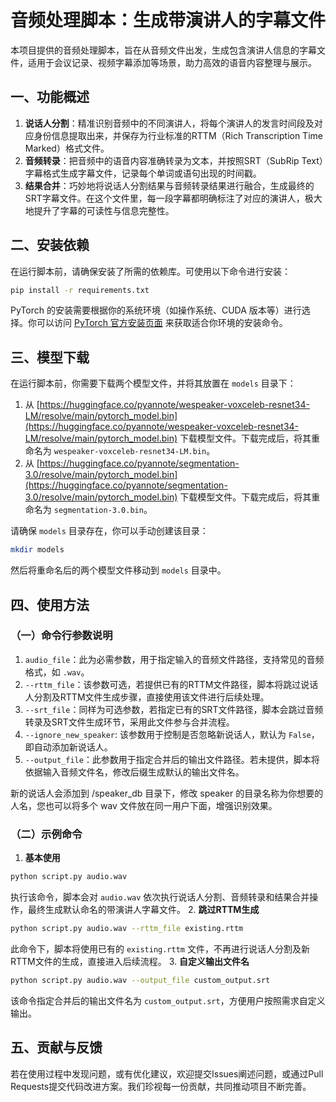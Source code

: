 # 音频处理脚本：生成带演讲人的字幕文件
本项目提供的音频处理脚本，旨在从音频文件出发，生成包含演讲人信息的字幕文件，适用于会议记录、视频字幕添加等场景，助力高效的语音内容整理与展示。

## 一、功能概述
1. **说话人分割**：精准识别音频中的不同演讲人，将每个演讲人的发言时间段及对应身份信息提取出来，并保存为行业标准的RTTM（Rich Transcription Time Marked）格式文件。
2. **音频转录**：把音频中的语音内容准确转录为文本，并按照SRT（SubRip Text）字幕格式生成字幕文件，记录每个单词或语句出现的时间戳。
3. **结果合并**：巧妙地将说话人分割结果与音频转录结果进行融合，生成最终的SRT字幕文件。在这个文件里，每一段字幕都明确标注了对应的演讲人，极大地提升了字幕的可读性与信息完整性。

## 二、安装依赖
在运行脚本前，请确保安装了所需的依赖库。可使用以下命令进行安装：
```bash
pip install -r requirements.txt
```
PyTorch 的安装需要根据你的系统环境（如操作系统、CUDA 版本等）进行选择。你可以访问 [PyTorch 官方安装页面](https://pytorch.org/get-started/locally/) 来获取适合你环境的安装命令。

## 三、模型下载
在运行脚本前，你需要下载两个模型文件，并将其放置在 `models` 目录下：
1. 从 [https://huggingface.co/pyannote/wespeaker-voxceleb-resnet34-LM/resolve/main/pytorch_model.bin](https://huggingface.co/pyannote/wespeaker-voxceleb-resnet34-LM/resolve/main/pytorch_model.bin) 下载模型文件。下载完成后，将其重命名为 `wespeaker-voxceleb-resnet34-LM.bin`。
2. 从 [https://huggingface.co/pyannote/segmentation-3.0/resolve/main/pytorch_model.bin](https://huggingface.co/pyannote/segmentation-3.0/resolve/main/pytorch_model.bin) 下载模型文件。下载完成后，将其重命名为 `segmentation-3.0.bin`。

请确保 `models` 目录存在，你可以手动创建该目录：
```bash
mkdir models
```
然后将重命名后的两个模型文件移动到 `models` 目录中。

## 四、使用方法
### （一）命令行参数说明
1. `audio_file`：此为必需参数，用于指定输入的音频文件路径，支持常见的音频格式，如 `.wav`。
2. `--rttm_file`：该参数可选，若提供已有的RTTM文件路径，脚本将跳过说话人分割及RTTM文件生成步骤，直接使用该文件进行后续处理。
3. `--srt_file`：同样为可选参数，若指定已有的SRT文件路径，脚本会跳过音频转录及SRT文件生成环节，采用此文件参与合并流程。
4. `--ignore_new_speaker`: 该参数用于控制是否忽略新说话人，默认为 `False`，即自动添加新说话人。
5. `--output_file`：此参数用于指定合并后的输出文件路径。若未提供，脚本将依据输入音频文件名，修改后缀生成默认的输出文件名。

新的说话人会添加到 /speaker_db 目录下，修改 speaker 的目录名称为你想要的人名，您也可以将多个 wav 文件放在同一用户下面，增强识别效果。

### （二）示例命令
1. **基本使用**
```bash
python script.py audio.wav
```
执行该命令，脚本会对 `audio.wav` 依次执行说话人分割、音频转录和结果合并操作，最终生成默认命名的带演讲人字幕文件。
2. **跳过RTTM生成**
```bash
python script.py audio.wav --rttm_file existing.rttm
```
此命令下，脚本将使用已有的 `existing.rttm` 文件，不再进行说话人分割及新RTTM文件的生成，直接进入后续流程。
3. **自定义输出文件名**
```bash
python script.py audio.wav --output_file custom_output.srt
```
该命令指定合并后的输出文件名为 `custom_output.srt`，方便用户按照需求自定义输出。

## 五、贡献与反馈
若在使用过程中发现问题，或有优化建议，欢迎提交Issues阐述问题，或通过Pull Requests提交代码改进方案。我们珍视每一份贡献，共同推动项目不断完善。